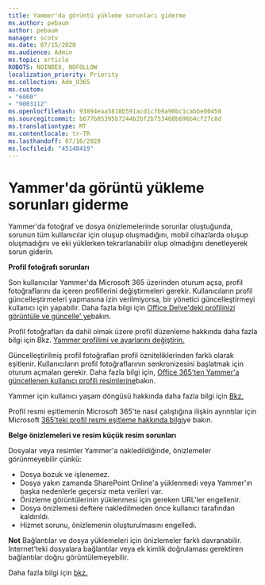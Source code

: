 ```yaml
---
title: Yammer'da görüntü yükleme sorunları giderme
ms.author: pebaum
author: pebaum
manager: scotv
ms.date: 07/15/2020
ms.audience: Admin
ms.topic: article
ROBOTS: NOINDEX, NOFOLLOW
localization_priority: Priority
ms.collection: Adm_O365
ms.custom:
- "6000"
- "9003112"
ms.openlocfilehash: 93894eaa5818b591acd1c7b9a90bc1cabbe00450
ms.sourcegitcommit: b677b85395b7244b2bf2b753468b696b4cf27c8d
ms.translationtype: MT
ms.contentlocale: tr-TR
ms.lasthandoff: 07/16/2020
ms.locfileid: "45148419"
---
```

# <a name="troubleshoot-image-loading-issues-in-yammer"></a>Yammer'da görüntü yükleme sorunları giderme

Yammer'da fotoğraf ve dosya önizlemelerinde sorunlar oluştuğunda, sorunun tüm kullanıcılar için oluşup oluşmadığını, mobil cihazlarda oluşup oluşmadığını ve eki yüklerken tekrarlanabilir olup olmadığını denetleyerek sorun giderin.  

**Profil fotoğrafı sorunları**  

Son kullanıcılar Yammer'da Microsoft 365 üzerinden oturum açsa, profil fotoğraflarını da içeren profillerini değiştirmeleri gerekir. Kullanıcıların profil güncelleştirmeleri yapmasına izin verilmiyorsa, bir yönetici güncelleştirmeyi kullanıcı için yapabilir. Daha fazla bilgi için [Office Delve'deki profilinizi görüntüle ve güncelle' ye](https://support.microsoft.com/office/view-and-update-your-profile-in-office-delve-4e84343b-eedf-45a1-aeb9-8627ccca14ba)bakın.

Profil fotoğrafları da dahil olmak üzere profil düzenleme hakkında daha fazla bilgi için Bkz. [Yammer profilimi ve ayarlarını değiştirin.](https://support.microsoft.com/office/classic-yammer-change-my-yammer-profile-and-settings-a3aeca0e-de34-4897-9b59-de6516542851) 

Güncelleştirilmiş profil fotoğrafları profil özniteliklerinden farklı olarak eşitlenir. Kullanıcıların profil fotoğraflarının senkronizesini başlatmak için oturum açmaları gerekir. Daha fazla bilgi için, [Office 365'ten Yammer'a güncellenen kullanıcı profili resimlerine](https://docs.microsoft.com/yammer/manage-yammer-users/manage-users-across-their-lifecycle#q-are-user-profile-pictures-updated-from-office-365-to-yammer)bakın.

Yammer için kullanıcı yaşam döngüsü hakkında daha fazla bilgi için [Bkz.](https://docs.microsoft.com/yammer/manage-yammer-users/manage-users-across-their-lifecycle)  

Profil resmi eşitlemenin Microsoft 365'te nasıl çalıştığına ilişkin ayrıntılar için Microsoft [365'teki profil resmi eşitleme hakkında bilgi](https://support.microsoft.com/office/information-about-profile-picture-synchronization-in-microsoft-365-20594d76-d054-4af4-a660-401133e3d48a)ye bakın.  

**Belge önizlemeleri ve resim küçük resim sorunları**  

Dosyalar veya resimler Yammer'a nakledildiğinde, önizlemeler görünmeyebilir çünkü: 

- Dosya bozuk ve işlenemez.
- Dosya yakın zamanda SharePoint Online'a yüklenmedi veya Yammer'ın başka nedenlerle geçersiz meta verileri var.
- Önizleme görüntülerinin yüklenmesi için gereken URL'ler engellenir.
- Dosya önizlemesi deftere nakledilmeden önce kullanıcı tarafından kaldırıldı.
- Hizmet sorunu, önizlemenin oluşturulmasını engelledi.

**Not** Bağlantılar ve dosya yüklemeleri için önizlemeler farklı davranabilir. Internet'teki dosyalara bağlantılar veya ek kimlik doğrulaması gerektiren bağlantılar doğru görüntülemeyebilir.

Daha fazla bilgi için [bkz.](https://support.microsoft.com/office/attach-a-file-or-image-to-a-yammer-message-f576d4d1-ad66-4ce4-9c43-46cf75978dbf) 